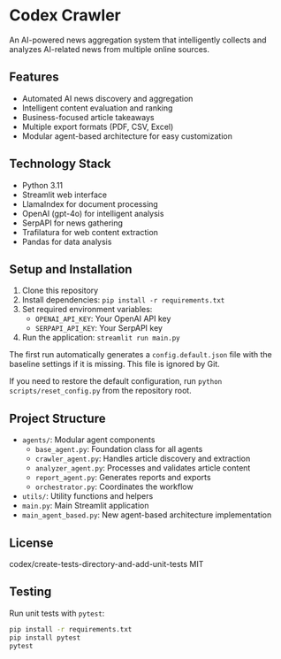 # Codex Crawler

An AI-powered news aggregation system that intelligently collects and analyzes AI-related news from multiple online sources.

## Features

- Automated AI news discovery and aggregation
- Intelligent content evaluation and ranking
- Business-focused article takeaways
- Multiple export formats (PDF, CSV, Excel)
- Modular agent-based architecture for easy customization

## Technology Stack

- Python 3.11
- Streamlit web interface
- LlamaIndex for document processing
- OpenAI (gpt-4o) for intelligent analysis
- SerpAPI for news gathering
- Trafilatura for web content extraction
- Pandas for data analysis

## Setup and Installation

1. Clone this repository
2. Install dependencies: `pip install -r requirements.txt`
3. Set required environment variables:
   - `OPENAI_API_KEY`: Your OpenAI API key
   - `SERPAPI_API_KEY`: Your SerpAPI key
4. Run the application: `streamlit run main.py`

The first run automatically generates a `config.default.json` file with the
baseline settings if it is missing. This file is ignored by Git.

If you need to restore the default configuration, run `python scripts/reset_config.py` from the repository root.

## Project Structure

- `agents/`: Modular agent components
  - `base_agent.py`: Foundation class for all agents
  - `crawler_agent.py`: Handles article discovery and extraction
  - `analyzer_agent.py`: Processes and validates article content
  - `report_agent.py`: Generates reports and exports
  - `orchestrator.py`: Coordinates the workflow
- `utils/`: Utility functions and helpers
- `main.py`: Main Streamlit application
- `main_agent_based.py`: New agent-based architecture implementation
## License

codex/create-tests-directory-and-add-unit-tests
MIT

## Testing

Run unit tests with `pytest`:

```bash
pip install -r requirements.txt
pip install pytest
pytest
```
